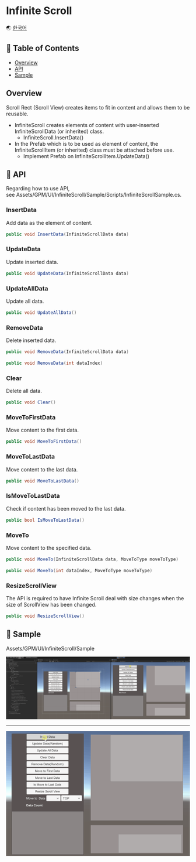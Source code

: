 # Infinite Scroll

🌏 [한국어](README.md)

## 🚩 Table of Contents

* [Overview](#overview)
* [API](#-api)
* [Sample](#-sample)

## Overview

Scroll Rect (Scroll View) creates items to fit in content and allows them to be reusable.

* InfiniteScroll creates elements of content with user-inserted InfiniteScrollData (or inherited) class.
    * InfiniteScroll.InsertData()
* In the Prefab which is to be used as element of content, the InfiniteScrollItem (or inherited) class must be attached before use.
    * Implement Prefab on InfiniteScrollItem.UpdateData()

## 🔨 API

Regarding how to use API, see Assets/GPM/UI/InfiniteScroll/Sample/Scripts/InfiniteScrollSample.cs.

### InsertData

Add data as the element of content.

```cs
public void InsertData(InfiniteScrollData data)
```

### UpdateData

Update inserted data.

```cs
public void UpdateData(InfiniteScrollData data)
```

### UpdateAllData

Update all data.

```cs
public void UpdateAllData()
```

### RemoveData

Delete inserted data.

```cs
public void RemoveData(InfiniteScrollData data)
```
```cs
public void RemoveData(int dataIndex)
```

### Clear

Delete all data.

```cs
public void Clear()
```

### MoveToFirstData

Move content to the first data.

```cs
public void MoveToFirstData()
```

### MoveToLastData

Move content to the last data.

```cs
public void MoveToLastData()
```

### IsMoveToLastData

Check if content has been moved to the last data.

```cs
public bool IsMoveToLastData()
```

### MoveTo

Move content to the specified data.

```cs
public void MoveTo(InfiniteScrollData data, MoveToType moveToType)
```

```cs
public void MoveTo(int dataIndex, MoveToType moveToType)
```

### ResizeScrollView

The API is required to have Infinite Scroll deal with size changes when the size of ScrollView has been changed.

```cs
public void ResizeScrollView()
```

## 🐾 Sample

Assets/GPM/UI/InfiniteScroll/Sample

![infinitescroll_sample](images/infinitescroll_sample.gif)

---

![dynamic_sample](images/dynamic_sample.gif)

